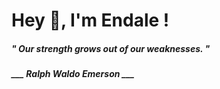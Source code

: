 <h1 title="head"> Hey 👋, I'm Endale !</h1>

**<h5><i>" Our strength grows out of our weaknesses. "</i></h5>**

*<b>___ Ralph Waldo Emerson ___</b>*
